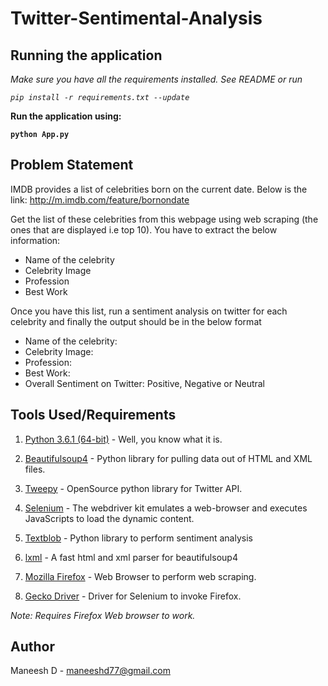 # **Twitter-Sentimental-Analysis**

## Running the application

*Make sure you have all the requirements installed. See README or run*

  *`pip install -r requirements.txt --update`*

**Run the application using:**
  
  **`python App.py`**

## Problem Statement

IMDB provides a list of celebrities born on the current date. Below is the link: http://m.imdb.com/feature/bornondate

Get the list of these celebrities from this webpage using web scraping (the ones that are displayed i.e top 10). You have to extract the below information:

* Name of the celebrity
* Celebrity Image
* Profession
* Best Work

Once you have this list, run a sentiment analysis on twitter for each celebrity and finally the output should be in the below format

* Name of the celebrity:
* Celebrity Image:
* Profession:
* Best Work:
* Overall Sentiment on Twitter: Positive, Negative or Neutral

## Tools Used/Requirements

1. [Python 3.6.1 (64-bit)](https://www.python.org/downloads/) - Well, you know what it is.

2. [Beautifulsoup4](https://www.crummy.com/software/BeautifulSoup/) - Python library for pulling data out of HTML and XML files.

3. [Tweepy](http://www.tweepy.org/) - OpenSource python library for Twitter API.

4. [Selenium](https://pypi.python.org/pypi/selenium) - The webdriver kit emulates a web-browser and executes JavaScripts to load the dynamic content.

5. [Textblob](https://textblob.readthedocs.io/en/dev/) - Python library to perform sentiment analysis

6. [lxml](http://lxml.de/) - A fast html and xml parser for beautifulsoup4

7. [Mozilla Firefox](https://www.mozilla.org/en-US/firefox/new/) - Web Browser to perform web scraping.

8. [Gecko Driver](https://github.com/mozilla/geckodriver/releases) - Driver for Selenium to invoke Firefox. 

*Note: Requires Firefox Web browser to work.*

## Author
Maneesh D - 
maneeshd77@gmail.com
